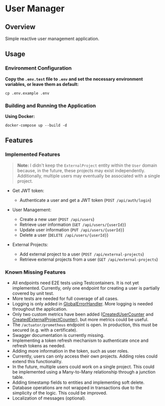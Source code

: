 # User Manager

## Overview

Simple reactive user management application.

## Usage

### Environment Configuration

**Copy the `.env.test` file to `.env` and set the necessary environment variables, or leave them as default:**
```shell
cp .env.example .env
```

### Building and Running the Application

**Using Docker:**
```shell
docker-compose up --build -d
```

## Features

### Implemented Features

> **Note:** I didn't keep the `ExternalProject` entity within the `User` domain because, in the future, these projects may exist independently. Additionally, multiple users may eventually be associated with a single project.

- Get JWT token:
  - Authenticate a user and get a JWT token (`POST /api/auth/login`)

- User Management:
  - Create a new user (`POST /api/users`)
  - Retrieve user information (`GET /api/users/{userId}`)
  - Update user information (`PUT /api/users/{userId}`)
  - Delete a user (`DELETE /api/users/{userId}`)

- External Projects:
  - Add external project to a user (`POST /api/external-projects`)
  - Retrieve external projects from a user (`GET /api/external-projects`)

### Known Missing Features

- All endpoints need E2E tests using Testcontainers. It is not yet implemented. Currently, only one endpoint for creating a user is partially covered by unit test.
- More tests are needed for full coverage of all cases.
- Logging is only added in [GlobalErrorHandler](src/main/java/engineer/dima/manager/error/GlobalErrorHandler.java). More logging is needed throughout the application.
- Only two custom metrics have been added ([CreatedUserCounter](src/main/java/engineer/dima/manager/user/CreatedUserCounter.java) and [CreatedExternalProjectCounter](src/main/java/engineer/dima/manager/externalproject/CreatedExternalProjectCounter.java)), but more metrics could be useful.
- The `/actuator/prometheus` endpoint is open. In production, this must be secured (e.g. with a certificate).
- Swagger documentation is currently missing.
- Implementing a token refresh mechanism to authenticate once and refresh tokens as needed.
- Adding more information in the token, such as user roles.
- Currently, users can only access their own projects. Adding roles could extend this functionality.
- In the future, multiple users could work on a single project. This could be implemented using a Many-to-Many relationship through a junction table.
- Adding timestamp fields to entities and implementing soft delete.
- Database operations are not wrapped in transactions due to the simplicity of the logic. This could be improved.
- Localization of messages (optional).